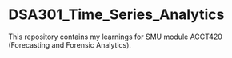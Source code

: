 # DSA301_Time_Series_Analytics
This repository contains my learnings for SMU module ACCT420 (Forecasting and Forensic Analytics).
